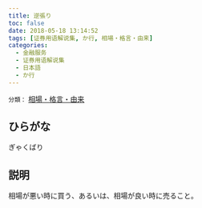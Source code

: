 ```yaml
---
title: 逆張り
toc: false
date: 2018-05-18 13:14:52
tags: [证券用语解说集, か行, 相場・格言・由来]
categories:
  - 金融服务
  - 证券用语解说集
  - 日本語
  - か行
---
```


`分類：` [相場・格言・由来](/tags/相場・格言・由来/)

## ひらがな

ぎゃくばり

## 説明

相場が悪い時に買う、あるいは、相場が良い時に売ること。
